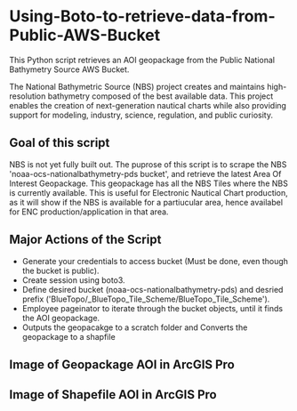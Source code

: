 # Using-Boto-to-retrieve-data-from-Public-AWS-Bucket
This Python script retrieves an AOI geopackage from the Public National Bathymetry Source AWS Bucket.

The National Bathymetric Source (NBS) project creates and maintains high-resolution bathymetry composed of the best available data. This project enables the creation of next-generation nautical charts while also providing support for modeling, industry, science, regulation, and public curiosity.

## Goal of this script
NBS is not yet fully built out. The puprose of this script is to scrape the NBS 'noaa-ocs-nationalbathymetry-pds bucket', and retrieve the latest Area Of Interest Geopackage. This geopackage has all the NBS Tiles where the NBS is currently available. This is useful for Electronic Nautical Chart production, as it will show if the NBS is available for a partiucular area, hence availabel for ENC production/application in that area.  

## Major Actions of the Script
- Generate your credentials to access bucket (Must be done, even though the bucket is public).
- Create session using boto3.
- Define desired bucket (noaa-ocs-nationalbathymetry-pds) and desried prefix ('BlueTopo/_BlueTopo_Tile_Scheme/BlueTopo_Tile_Scheme').
- Employee pageinator to iterate through the bucket objects, until it finds the AOI geopackage.
- Outputs the geopacakge to a scratch folder and Converts the geopackage to a shapfile

## Image of Geopackage AOI in ArcGIS Pro


## Image of Shapefile AOI in ArcGIS Pro

